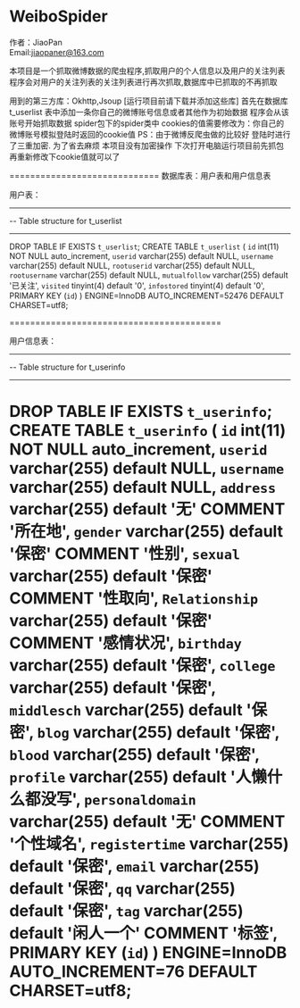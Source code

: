 # WeiboSpider

作者：JiaoPan  
Email:jiaopaner@163.com

本项目是一个抓取微博数据的爬虫程序,抓取用户的个人信息以及用户的关注列表
程序会对用户的关注列表的关注列表进行再次抓取,数据库中已抓取的不再抓取



用到的第三方库：Okhttp,Jsoup   [运行项目前请下载并添加这些库]
首先在数据库t_userlist 表中添加一条你自己的微博账号信息或者其他作为初始数据 程序会从该账号开始抓取数据
spider包下的spider类中  cookies的值需要修改为：你自己的微博账号模拟登陆时返回的cookie值
PS：由于微博反爬虫做的比较好  登陆时进行了三重加密. 
为了省去麻烦 本项目没有加密操作 下次打开电脑运行项目前先抓包再重新修改下cookie值就可以了


=============================
数据库表：用户表和用户信息表

用户表：
-- ----------------------------
-- Table structure for t_userlist
-- ----------------------------
DROP TABLE IF EXISTS `t_userlist`;
CREATE TABLE `t_userlist` (
  `id` int(11) NOT NULL auto_increment,
  `userid` varchar(255) default NULL,
  `username` varchar(255) default NULL,
  `rootuserid` varchar(255) default NULL,
  `rootusername` varchar(255) default NULL,
  `mutualfollow` varchar(255) default '已关注',
  `visited` tinyint(4) default '0',
  `infostored` tinyint(4) default '0',
  PRIMARY KEY  (`id`)
) ENGINE=InnoDB AUTO_INCREMENT=52476 DEFAULT CHARSET=utf8;


=========================================

用户信息表：

-- ----------------------------
-- Table structure for t_userinfo
-- ----------------------------
DROP TABLE IF EXISTS `t_userinfo`;
CREATE TABLE `t_userinfo` (
  `id` int(11) NOT NULL auto_increment,
  `userid` varchar(255) default NULL,
  `username` varchar(255) default NULL,
  `address` varchar(255) default '无' COMMENT '所在地',
  `gender` varchar(255) default '保密' COMMENT '性别',
  `sexual` varchar(255) default '保密' COMMENT '性取向',
  `Relationship` varchar(255) default '保密' COMMENT '感情状况',
  `birthday` varchar(255) default '保密',
  `college` varchar(255) default '保密',
  `middlesch` varchar(255) default '保密',
  `blog` varchar(255) default '保密',
  `blood` varchar(255) default '保密',
  `profile` varchar(255) default '人懒什么都没写',
  `personaldomain` varchar(255) default '无' COMMENT '个性域名',
  `registertime` varchar(255) default '保密',
  `email` varchar(255) default '保密',
  `qq` varchar(255) default '保密',
  `tag` varchar(255) default '闲人一个' COMMENT '标签',
  PRIMARY KEY  (`id`)
) ENGINE=InnoDB AUTO_INCREMENT=76 DEFAULT CHARSET=utf8;
 ========================================================================================


